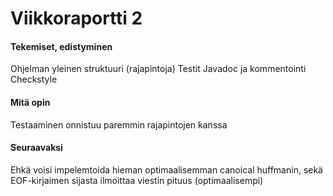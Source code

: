 # Viikkoraportti 2

#### Tekemiset, edistyminen

Ohjelman yleinen struktuuri (rajapintoja) 
Testit 
Javadoc ja kommentointi 
Checkstyle

#### Mitä opin

Testaaminen onnistuu paremmin rajapintojen kanssa

#### Seuraavaksi

Ehkä voisi impelemtoida hieman optimaalisemman canoical huffmanin, sekä EOF-kirjaimen sijasta ilmoittaa viestin pituus (optimaalisempi)

